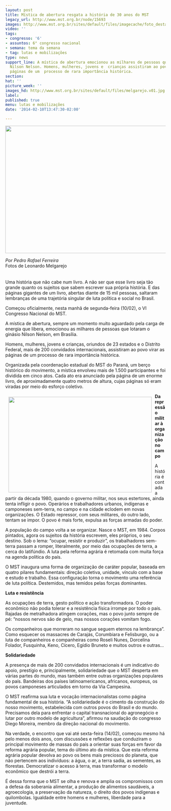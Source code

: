 ```yaml
---
layout: post
title: Mística de abertura resgata a história de 30 anos do MST
legacy_url: http://www.mst.org.br/node/15693
images: http://www.mst.org.br/sites/default/files/imagecache/foto_destaque/melgarejo.v01.jpg
video: ''
tags:
- congresso: '6'
- assuntos: 6° congresso nacional
- semana: tema da semana
- tag: lutas e mobilizações
type: news
support_line: A mística de abertura emocionou as milhares de pessoas que lotaram o  ginásio
  Nilson Nelson. Homens, mulheres, jovens e  crianças assistiram ao povo virar as
  páginas de um  processo de rara importância histórica.
section: 
hat: ''
picture_week: ''
images_hd: http://www.mst.org.br/sites/default/files/melgarejo.v01.jpg
label: 
published: true
menu: lutas e mobilizações
date: '2014-02-10T13:47:30-02:00'

---
```

<p style="text-align: center;"><img alt="" src="http://www.mst.org.br/sites/default/files/melgarejo.jpg" height="400" width="600"></p><p><em>Por Pedro Rafael Ferreira</em><br>Fotos de Leonardo Melgarejo<br><br><br>Uma história que não cabe num livro. A não ser que esse livro seja tão grande quanto os sujeitos que sabem escrever sua própria história. E das páginas gigantes de um livro, abertas diante de 15 mil pessoas, saltaram lembranças de uma trajetória singular de luta política e social no Brasil.</p><p>Começou oficialmente, nesta manhã de segunda-feira (10/02), o VI Congresso Nacional do MST.</p><p>A mística de abertura, sempre um momento muito aguardado pela carga de energia que libera, emocionou as milhares de pessoas que lotaram o ginásio Nilson Nelson, em Brasília.</p><p>Homens, mulheres, jovens e crianças, oriundos de 23 estados e o Distrito Federal, mais de 200 convidados internacionais, assistiram ao povo virar as páginas de um processo de rara importância histórica.</p><p>Organizada pela coordenação estadual do MST do Paraná, um berço histórico do movimento, a mística envolveu mais de 1.500 participantes e foi dividida em cinco atos. Cada ato era anunciado pela página de um enorme livro, de aproximadamente quatro metros de altura, cujas páginas só eram viradas por meio do esforço coletivo.&nbsp;&nbsp;</p><p><strong><img alt="" src="http://www.mst.org.br/sites/default/files/melgarejo1.jpg" align="left" height="300" hspace="10" vspace="10" width="450">Da repressão militar à organização no campo</strong></p><p>A história é contada a partir da década 1980, quando o governo militar, nos seus estertores, ainda tenta infligir o povo. Operários e trabalhadores urbanos, indígenas e camponeses sem-terra, no campo e na cidade eclodem em novas organizações. O Estado repressor, com seus militares, do outro lado, tentam se impor. O povo é mais forte, expulsa as forças armadas do poder.</p><p>A população do campo volta a se organizar. Nasce o MST, em 1984. Corpos pintados, agora os sujeitos da história escrevem, eles próprios, o seu destino. Sob o lema: “ocupar, resistir e produzir”, os trabalhadores sem-terra passam a romper, literalmente, por meio das ocupações de terra, a cerca do latifúndio. A luta pela reforma agrária é retomada com muita força na agenda política do país.</p><p>O MST inaugura uma forma de organização de caráter popular, baseada em quatro pilares fundamentais: direção coletiva, unidade, vínculo com a base e estudo e trabalho. Essa configuração torna o movimento uma referência de luta política. Destemidos, mas temidos pelas forças dominantes.</p><p><strong>Luta e resistência</strong></p><p>As ocupações de terra, gesto político e ação transformadora. O poder econômico não podia tolerar e a resistência física irrompe por todo o país. Rajadas de metralhadora atingem corações, mas o povo junto sempre de pé: “nossos nervos são de gelo, mas nossos corações vomitam fogo.</p><p>Os companheiros que morreram no sangue seguem eternos na lembrança”. Como esquecer os massacres de Carajás, Corumbiara e Felisburgo, ou a luta de companheiros e companheiras como Roseli Nunes, Dorcelina Folador, Fusquinha, Keno, Cícero, Egídio Bruneto e muitos outros e outras...</p><p><strong>Solidariedade</strong></p><p>A presença de mais de 200 convidados internacionais é um indicativo do apoio, prestígio e, principalmente, solidariedade que o MST desperta em várias partes do mundo, mas também entre outras organizações populares do país. Bandeiras dos países latinoamericanos, africanos, europeus, os povos camponeses articulados em torno da Via Campesina.</p><p>O MST reafirma sua luta e vocação internacionalistas como página fundamental de sua história. “A solidariedade é o cimento da construção do nosso movimento, estabelecida com outros povos do Brasil e do mundo. Precisamos dela para enfrentar o capital transnacional do agronegócio e lutar por outro modelo de agricultura”, afirmou na saudação do congresso Diego Moreira, membro da direção nacional do movimento.</p><p>Na verdade, o encontro que vai até sexta-feira (14/02), começou mesmo há pelo menos dois anos, com discussões e reflexões que conduziram o principal movimento de massas do país a orientar suas forças em favor da reforma agrária popular, tema do último ato da mística. Que esta reforma agrária popular devolva ao povo os bens mais preciosos do planeta, que não pertencem aos indivíduos: a água, o ar, a terra sadia, as sementes, as florestas. Democratizar o acesso à terra, mas transformar o modelo econômico que destrói a terra.</p><p>É dessa forma que o MST se olha e renova e amplia os compromissos com a defesa da soberania alimentar, a produção de alimentos saudáveis, a agroecologia, a preservação da natureza, o direito dos povos indígenas e quilombolas. Igualdade entre homens e mulheres, liberdade para a juventude.</p>
